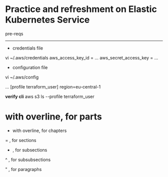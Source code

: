 Practice and refreshment on Elastic Kubernetes Service 
======================================================


pre-reqs
*********


- credentials file

vi ~/.aws/credentials
aws_access_key_id = ...
aws_secret_access_key = ... 


- configuration file

vi ~/.aws/config

...
[profile terraform_user]
region=eu-central-1

**verify cli** 
aws s3 ls --profile terraform_user






















# with overline, for parts

* with overline, for chapters

= , for sections

- , for subsections

^ , for subsubsections

" , for paragraphs

